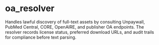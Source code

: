 # oa_resolver

Handles lawful discovery of full-text assets by consulting Unpaywall, PubMed Central, CORE, OpenAIRE, and publisher OA endpoints. The resolver records license status, preferred download URLs, and audit trails for compliance before text parsing.
